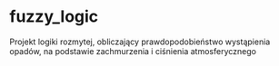 # fuzzy_logic
Projekt logiki rozmytej, obliczający prawdopodobieństwo wystąpienia opadów, na podstawie zachmurzenia i ciśnienia atmosferycznego
